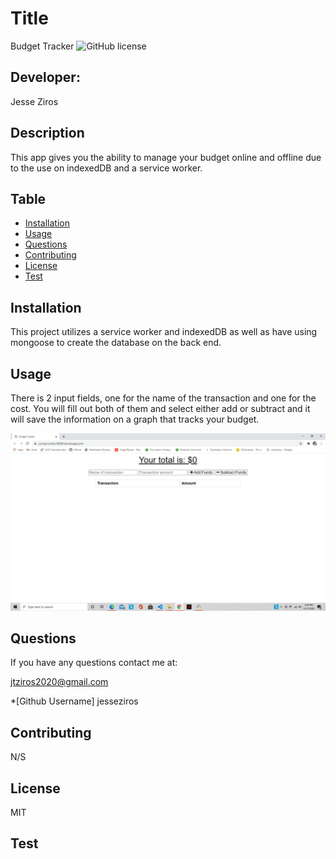 # Title
  Budget Tracker
  ![GitHub license](https://img.shields.io/badge/license-MIT-blueviolet.svg)

  ## Developer:
  Jesse Ziros

  ## Description
  This app gives you the ability to manage your budget online and offline due to the use on indexedDB and a service worker.

  ## Table
  * [Installation](##Installation)
  * [Usage](##Usage)
  * [Questions](##Questions)
  * [Contributing](##Contributing)
  * [License](##License)
  * [Test](##Test)

  ## Installation
  This project utilizes a service worker and indexedDB as well as have using mongoose to create the database on the back end.

  ## Usage
  There is 2 input fields, one for the name of the transaction and one for the cost. You will fill out both of them and select either add or subtract and it will save the information on a graph that tracks your budget.

  ![Screenshot](image/screenshot.png)

  ## Questions
  If you have any questions contact me at:

  jtziros2020@gmail.com
  
  *[Github Username]
  jesseziros

  ## Contributing
  N/S

  ## License
  MIT

  ## Test
  

